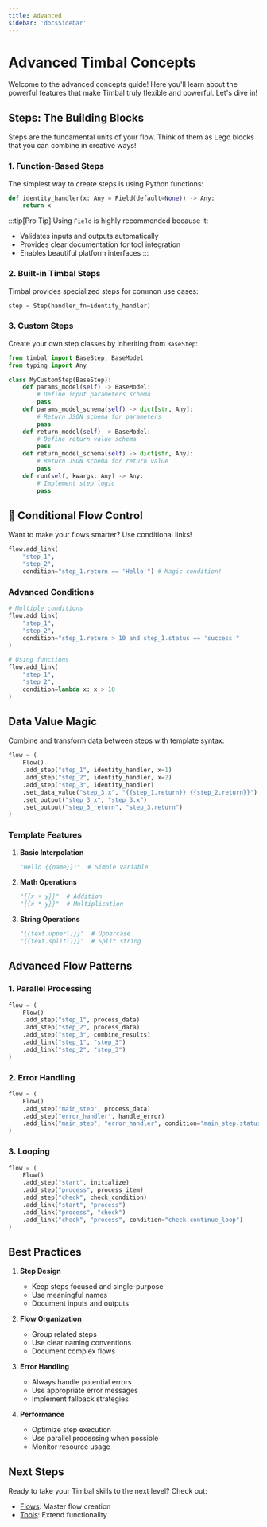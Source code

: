 ```yaml
---
title: Advanced
sidebar: 'docsSidebar'
---
```


# Advanced Timbal Concepts

Welcome to the advanced concepts guide! Here you'll learn about the powerful features that make Timbal truly flexible and powerful. Let's dive in!

## Steps: The Building Blocks

Steps are the fundamental units of your flow. Think of them as Lego blocks that you can combine in creative ways!

### 1. Function-Based Steps

The simplest way to create steps is using Python functions:

```python
def identity_handler(x: Any = Field(default=None)) -> Any:
    return x
```

:::tip[Pro Tip]
Using `Field` is highly recommended because it:
- Validates inputs and outputs automatically
- Provides clear documentation for tool integration
- Enables beautiful platform interfaces
:::

### 2. Built-in Timbal Steps

Timbal provides specialized steps for common use cases:

```python
step = Step(handler_fn=identity_handler)
```

### 3. Custom Steps

Create your own step classes by inheriting from `BaseStep`:

```python
from timbal import BaseStep, BaseModel
from typing import Any

class MyCustomStep(BaseStep):
    def params_model(self) -> BaseModel:
        # Define input parameters schema
        pass
    def params_model_schema(self) -> dict[str, Any]:
        # Return JSON schema for parameters
        pass
    def return_model(self) -> BaseModel:
        # Define return value schema
        pass
    def return_model_schema(self) -> dict[str, Any]:
        # Return JSON schema for return value
        pass
    def run(self, kwargs: Any) -> Any:
        # Implement step logic
        pass
```

## 🔗 Conditional Flow Control

Want to make your flows smarter? Use conditional links!

```python
flow.add_link(
    "step_1", 
    "step_2", 
    condition="step_1.return == 'Hello'") # Magic condition!
```

### Advanced Conditions

```python
# Multiple conditions
flow.add_link(
    "step_1",
    "step_2",
    condition="step_1.return > 10 and step_1.status == 'success'"
)

# Using functions
flow.add_link(
    "step_1",
    "step_2",
    condition=lambda x: x > 10
)
```

## Data Value Magic

Combine and transform data between steps with template syntax:

```python
flow = (
    Flow()
    .add_step("step_1", identity_handler, x=1)
    .add_step("step_2", identity_handler, x=2)
    .add_step("step_3", identity_handler)
    .set_data_value("step_3.x", "{{step_1.return}} {{step_2.return}}") # Input: "1 2"
    .set_output("step_3_x", "step_3.x")
    .set_output("step_3_return", "step_3.return")
)
```

### Template Features

1. **Basic Interpolation**
   ```python
   "Hello {{name}}!"  # Simple variable
   ```

2. **Math Operations**
   ```python
   "{{x + y}}"  # Addition
   "{{x * y}}"  # Multiplication
   ```

3. **String Operations**
   ```python
   "{{text.upper()}}"  # Uppercase
   "{{text.split()}}"  # Split string
   ```

## Advanced Flow Patterns

### 1. Parallel Processing
```python
flow = (
    Flow()
    .add_step("step_1", process_data)
    .add_step("step_2", process_data)
    .add_step("step_3", combine_results)
    .add_link("step_1", "step_3")
    .add_link("step_2", "step_3")
)
```

### 2. Error Handling
```python
flow = (
    Flow()
    .add_step("main_step", process_data)
    .add_step("error_handler", handle_error)
    .add_link("main_step", "error_handler", condition="main_step.status == 'error'")
)
```

### 3. Looping
```python
flow = (
    Flow()
    .add_step("start", initialize)
    .add_step("process", process_item)
    .add_step("check", check_condition)
    .add_link("start", "process")
    .add_link("process", "check")
    .add_link("check", "process", condition="check.continue_loop")
)
```

## Best Practices

1. **Step Design**
   - Keep steps focused and single-purpose
   - Use meaningful names
   - Document inputs and outputs

2. **Flow Organization**
   - Group related steps
   - Use clear naming conventions
   - Document complex flows

3. **Error Handling**
   - Always handle potential errors
   - Use appropriate error messages
   - Implement fallback strategies

4. **Performance**
   - Optimize step execution
   - Use parallel processing when possible
   - Monitor resource usage

## Next Steps

Ready to take your Timbal skills to the next level? Check out:
- [Flows](flows.md): Master flow creation
- [Tools](tools.md): Extend functionality
